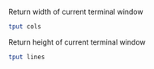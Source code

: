 Return width of current terminal window
```sh
tput cols 
```
Return height of current terminal window
```sh
tput lines
```
